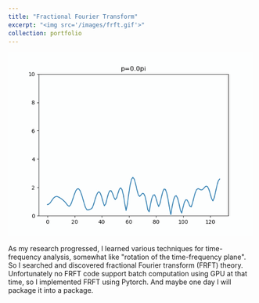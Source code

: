 ```yaml
---
title: "Fractional Fourier Transform"
excerpt: "<img src='/images/frft.gif'>"
collection: portfolio
---
```

![](/images/frft.gif)

As my research progressed, I learned various techniques for time-frequency analysis, somewhat like "rotation of the time-frequency plane". So I searched and discovered fractional Fourier transform (FRFT) theory. Unfortunately no FRFT code support batch computation using GPU at that time, so I implemented FRFT using Pytorch. And maybe one day I will package it into a package.
